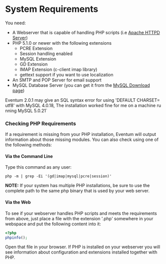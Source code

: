 # System Requirements

You need:

-   A Webserver that is capable of handling PHP scripts (i.e [Apache HTTPD Server](http://httpd.apache.org/))
-   PHP 5.1.0 or newer with the following extensions
    -   PCRE Extension
    -   Session handling enabled
    -   MySQL Extension
    -   GD Extension
    -   IMAP Extension (c-client imap library)
    -   gettext support if you want to use localization
-   An SMTP and POP Server for email support
-   MySQL Database Server (you can get it from the [MySQL Download page](http://dev.mysql.com/))

Eventum 2.0.1 may give an SQL syntax error for using 'DEFAULT CHARSET=utf8' with MySQL 4.0.18, The installation worked fine for me on a machine running MySQL 5.0.21`

### Checking PHP Requirements

If a requirement is missing from your PHP installation, Eventum will output information about those missing modules. You can also check using one of the following methods:

#### Via the Command Line

Type this command as any user:

`php -m | grep -Ei '(gd|imap|mysql|pcre|session)'`

**NOTE:** If your system has multiple PHP installations, be sure to use the complete path to the same php binary that is used by your web server.

#### Via the Web

To see if your webserver handles PHP scripts and meets the requirements from above, just place a file with the extension '.php' somewhere in your webspace and put the following content into it:

```php
<?php
phpinfo();
```

Open that file in your browser. If PHP is installed on your webserver you will see information about configuration and extensions installed together with PHP.